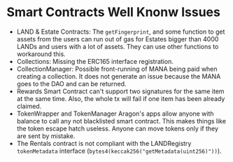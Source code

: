 # Smart Contracts Well Knonw Issues

- LAND & Estate Contracts: The `getFingerprint`, and some function to get assets from the users can run out of gas for Estates bigger than 4000 LANDs and users with a lot of assets. They can use other functions to workaround this.
- Collections: Missing the ERC165 interface registration.
- CollectionManager: Possible front-running of MANA being paid when creating a collection. It does not generate an issue because the MANA goes to the DAO and can be returned.
- Rewards Smart Contract can't support two signatures for the same item at the same time. Also, the whole tx will fail if one item has been already claimed.
- TokenWrapper and TokenManager Aragon's apps allow anyone with balance to call any not blacklisted smart contract. This makes things like the token escape hatch useless. Anyone can move tokens only if they are sent by mistake.
- The Rentals contract is not compliant with the LANDRegistry `tokenMetadata` interface (`bytes4(keccak256("getMetadata(uint256)"))`).
